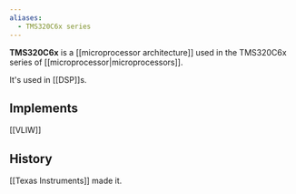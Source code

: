 ```yaml
---
aliases:
  - TMS320C6x series
---
```

**TMS320C6x** is a [[microprocessor architecture]] used in the TMS320C6x series of [[microprocessor|microprocessors]].

It's used in [[DSP]]s.

## Implements

[[VLIW]]

## History

[[Texas Instruments]] made it.